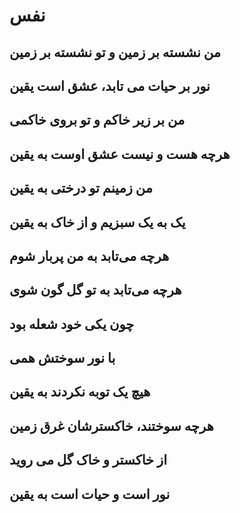 # نفس
## من نشسته بر زمین و تو نشسته بر زمین
## نور بر حیات می تابد، عشق است یقین
## من بر زیر خاکم و تو بروی خاکمی
## هرچه هست و نیست عشق اوست به یقین
## من زمینم تو درختی به یقین
## یک به یک سبزیم و از خاک به یقین
## هرچه می‌تابد به من پربار شوم
## هرچه می‌تابد به تو گل گون شوی
## چون یکی خود شعله بود
## با نور سوختش همی
## هیچ یک توبه نکردند به یقین
## هرچه سوختند، خاکسترشان غرق زمین
## از خاکستر و خاک گل می روید
## نور است و حیات است به یقین